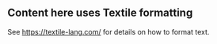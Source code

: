 ## Content here uses Textile formatting

See https://textile-lang.com/ for details on how to format text.
